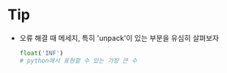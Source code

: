   # Tip

  - 오류 해결 때 메세지, 특히 'unpack'이 있는 부분을 유심히 살펴보자

    ```python
    float('INF')
    # python에서 표현할 수 있는 가장 큰 수
    ```

    